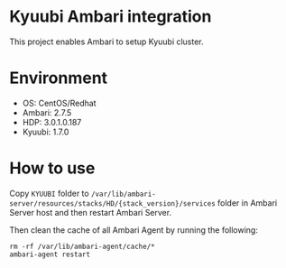 # Kyuubi Ambari integration

This project enables Ambari to setup Kyuubi cluster.

# Environment

* OS: CentOS/Redhat
* Ambari: 2.7.5
* HDP: 3.0.1.0.187
* Kyuubi: 1.7.0

# How to use

Copy `KYUUBI` folder to `/var/lib/ambari-server/resources/stacks/HD/{stack_version}/services` folder in Ambari Server host and then restart Ambari Server.

Then clean the cache of all Ambari Agent by running the following:

```shell
rm -rf /var/lib/ambari-agent/cache/*
ambari-agent restart
```
